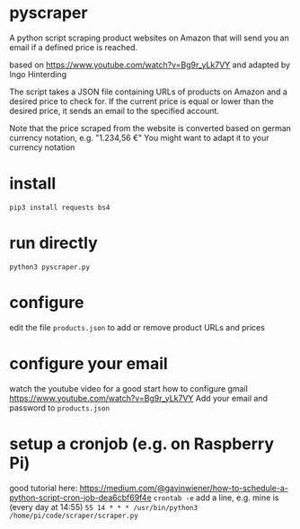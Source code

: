 # pyscraper
A python script scraping product websites on Amazon that will send you an email if a defined price is reached.

based on https://www.youtube.com/watch?v=Bg9r_yLk7VY
and adapted by Ingo Hinterding


The script takes a JSON file containing URLs of products on Amazon
and a desired price to check for. If the current price is equal or
lower than the desired price, it sends an email to the specified account.

Note that the price scraped from the website is converted based on 
german currency notation, e.g. "1.234,56 €"
You might want to adapt it to your currency notation

# install
`pip3 install requests bs4`

# run directly
`python3 pyscraper.py`

# configure
edit the file `products.json` to add or remove product URLs and prices

# configure your email
watch the youtube video for a good start how to configure gmail
https://www.youtube.com/watch?v=Bg9r_yLk7VY
Add your email and password to `products.json`

# setup a cronjob (e.g. on Raspberry Pi)
good tutorial here: https://medium.com/@gavinwiener/how-to-schedule-a-python-script-cron-job-dea6cbf69f4e
`crontab -e`
add a line, e.g. mine is (every day at 14:55)
`55 14 * * * /usr/bin/python3 /home/pi/code/scraper/scraper.py`

